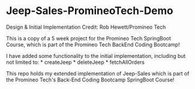 # Jeep-Sales-PromineoTech-Demo
Design & Initial Implementation Credit:  Rob Hewett/Promineo Tech

This is a copy of a 5 week project for the Promineo Tech SpringBoot Course,
which is part of the Promineo Tech BackEnd Coding Bootcamp!

I have added some functionality to the initial implementation, including but
not limited to:
	* createJeep
	* deleteJeep
	* fetchAllOrders

This repo holds my extended implementation of Jeep-Sales which is part of the 
     Promineo Tech's Back-End Coding Bootcamp SpringBoot Course!
